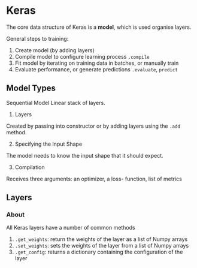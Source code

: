 # Keras

The core data structure of Keras is a **model**, which is used organise layers.


General steps to training:
1. Create model (by adding layers)
2. Compile model to configure learning process `.compile`
3. Fit model by iterating on training data in batches, or manually train
4. Evaluate performance, or generate predictions `.evaluate`, `predict`


## Model Types
Sequential Model
Linear stack of layers. 

1. Layers

Created by passing into constructor or by adding layers using the `.add` method. 

2. Specifying the Input Shape

The model needs to know the input shape that it should expect. 

3. Compilation

Receives three arguments: an optimizer, a loss- function, list of metrics


## Layers
### About
All Keras layers have a number of common methods

1. `.get_weights`: return the weights of the layer as a list of Numpy arrays
2. `.set_weights`: sets the weights of the layer from a list of Numpy arrays
3. `.get_config`: returns a dictionary containing the configuration of the layer


